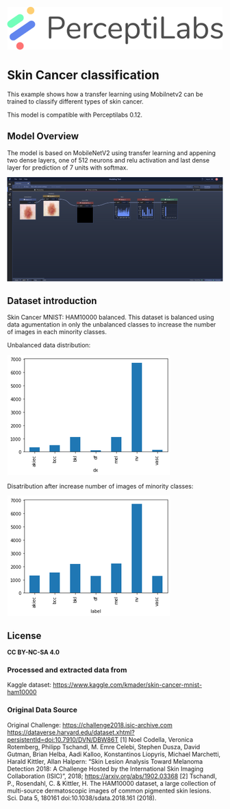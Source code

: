 <p align="center">
  <a href="https://www.perceptilabs.com">
  <img src="./assets/pl_logo.png">
  </a>
</p>


# Skin Cancer classification

This example shows how a transfer learning using Mobilnetv2 can be trained to classify different types of skin cancer.

This model is compatible with Perceptilabs 0.12.

## Model Overview

The model is based on MobileNetV2 using transfer learning and appening two dense layers, one of 512 neurons and relu activation and last dense layer for prediction of 7 units with softmax.

![](assets/model.png)

## Dataset introduction
Skin Cancer MNIST: HAM10000 balanced. This dataset is balanced using data agumentation in only the unbalanced classes to increase the number of images in each minority classes.

Unbalanced data distribution:

![](assets/unbalanced.png)

Disatribution after increase number of images of minority classes:

![](assets/balanced.png)

## License
**CC BY-NC-SA 4.0**

### Processed and extracted data from 
Kaggle dataset: https://www.kaggle.com/kmader/skin-cancer-mnist-ham10000

### Original Data Source
Original Challenge: https://challenge2018.isic-archive.com
https://dataverse.harvard.edu/dataset.xhtml?persistentId=doi:10.7910/DVN/DBW86T
[1] Noel Codella, Veronica Rotemberg, Philipp Tschandl, M. Emre Celebi, Stephen Dusza, David Gutman, Brian Helba, Aadi Kalloo, Konstantinos Liopyris, Michael Marchetti, Harald Kittler, Allan Halpern: “Skin Lesion Analysis Toward Melanoma Detection 2018: A Challenge Hosted by the International Skin Imaging Collaboration (ISIC)”, 2018; https://arxiv.org/abs/1902.03368
[2] Tschandl, P., Rosendahl, C. & Kittler, H. The HAM10000 dataset, a large collection of multi-source dermatoscopic images of common pigmented skin lesions. Sci. Data 5, 180161 doi:10.1038/sdata.2018.161 (2018).
